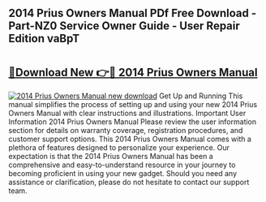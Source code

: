 ## 2014 Prius Owners Manual PDf Free Download - Part-NZ0 Service Owner Guide - User Repair Edition vaBpT

# <h2><a href="http://bc40026.oget.top/?id=2014+Prius+Owners+Manual">🔗Download New 👉🔴 2014 Prius Owners Manual</a></h2>

[![2014 Prius Owners Manual new download](https://i.imgur.com/5g1atiW.png)](http://bc40026.oget.top/?id=2014+Prius+Owners+Manual)
Get Up and Running This manual simplifies the process of setting up and using your new 2014 Prius Owners Manual with clear instructions and illustrations. Important User Information 2014 Prius Owners Manual Please review the user information section for details on warranty coverage, registration procedures, and customer support options. This 2014 Prius Owners Manual comes with a plethora of features designed to personalize your experience. Our expectation is that the 2014 Prius Owners Manual has been a comprehensive and easy-to-understand resource in your journey to becoming proficient in using your new gadget. Should you need any assistance or clarification, please do not hesitate to contact our support team.
